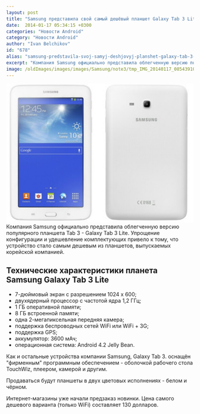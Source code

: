 ```yaml
---
layout: post
title: "Samsung представила свой самый дешёвый планшет Galaxy Tab 3 Lite"
date:  2014-01-17 05:34:15 +0300
categories: "Новости Android"
category: "Новости Android"
author: "Ivan Belchikov"
id: "678"
alias: "samsung-predstavila-svoj-samyj-deshjovyj-planshet-galaxy-tab-3-lite"
excerpt: "Компания Samsung официально представила облегченную версию популярного планшета Tab 3 - Galaxy Tab 3 Lite. Упрощение конфигурации и удешевление комплектующих привело к тому, что устройство стало самым дешевым из планшетов, выпускаемых корейской компанией."
image: /oldImages/images/images/Samsung/note3/tmp_IMG_20140117_0854391055246973.jpg
---
```

<img  src="/oldImages/images/images/Samsung/note3/tmp_IMG_20140117_0854391055246973.jpg" alt="Note 3 Lite" />
Компания Samsung официально представила облегченную версию популярного планшета Tab 3 - Galaxy Tab 3 Lite. Упрощение конфигурации и удешевление комплектующих привело к тому, что устройство стало самым дешевым из планшетов, выпускаемых корейской компанией.


<h2>Технические характеристики планета Samsung Galaxy Tab 3 Lite</h2>
<ul>
<li>7-дюймовый экран с разрешением 1024 x 600;</li>
<li>двухядерный процессор с частотой ядра 1,2 ГГц;</li>
<li>1 ГБ оперативной памяти;</li>
<li>8 ГБ встроенной памяти;</li>
<li>одна 2-мегапиксельная передняя камера;</li>
<li>поддержка беспроводных сетей WiFi или WiFi + 3G;</li>
<li>поддержка GPS;</li>
<li>аккумулятор: 3600 мАч;</li>
<li>операционная система: Android 4.2 Jelly Bean.</li>
</ul>
Как и остальные устройства компании Samsung, Galaxy Tab 3. оснащён "фирменным" программным обеспечением - оболочкой рабочего стола TouchWiz, плеером, камерой и другим.

Продаваться будут планшеты в двух цветовых исполнениях - белом и чёрном.

Интернет-магазины уже начали предзаказ новинки. Цена самого дешевого варианта (только WiFi) составляет 130 долларов.
